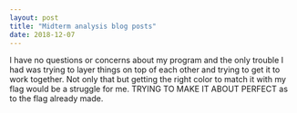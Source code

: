 ```yaml
---
layout: post
title: "Midterm analysis blog posts"
date: 2018-12-07
---
```

I have no questions or concerns about my program and the only trouble I had was trying to layer things on top of each other and trying to get it to work together. Not only that but getting the right color to match it with my flag would be a struggle for me. TRYING TO MAKE IT ABOUT PERFECT as to the flag already made. 
